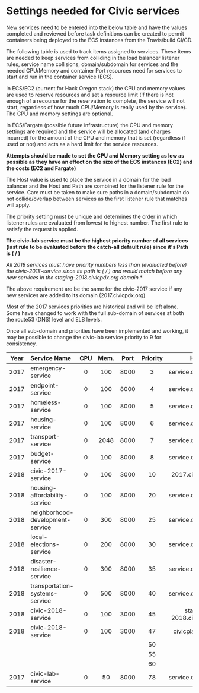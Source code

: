 #     **Settings needed for Civic services**

New services need to be entered into the below table and have the values completed and reviewed before task definitions can be created to permit containers being deployed to the ECS instances from the Travis/build CI/CD.

The following table is used to track items assigned to services. These items are needed to keep services from colliding in the load balancer listener rules, service name collisions, domain/subdomain for services and the needed CPU/Memory and container Port resources need for services to start and run in the container service (ECS).

In ECS/EC2 (current for Hack Oregon stack) the CPU and memory values are used to reserve resources and set a resource limit (if there is not enough of a recourse for the reservation to complete, the service will not start, regardless of how much CPU/Memory is really used by the service). The CPU and memory settings are optional.

In ECS/Fargate (possible future infrastructure) the CPU and memory settings are required and the service will be allocated (and charges incurred) for the amount of the CPU and memory that is set (regardless if used or not) and acts as a hard limit for the service resources.

**Attempts should be made to set the CPU and Memory setting as low as possible as they have an effect on the size of the ECS instances (EC2) and the costs (EC2 and Fargate)**

The Host value is used to place the service in a domain for the load balancer and the Host and Path are combined for the listener rule for the service. Care must be taken to make sure paths in a domain/subdomain do not collide/overlap between services as the first listener rule that matches will apply.

The priority setting must be unique and determines the order in which listener rules are evaluated from lowest to highest number. The first rule to satisfy the request is applied.

**The civic-lab service must be the highest priority number of all services (last rule to be evaluated before the catch-all default rule) since it's Path is ( / )**

**All 2018 services must have priority numbers less than (evaluated before) the civic-2018-service since its path is ( /* ) and would match before any new services in the staging-2018.civicpdx.org domain.**

The above requirement are be the same for the civic-2017 service if any new services are added to its domain (2017.civicpdx.org)

Most of the 2017 services priorities are historical and will be left alone. Some have changed to work with the full sub-domain of services at both the route53 (DNS) level and ELB levels.

Once all sub-domain and priorities have been implemented and working, it may be possible to change the civic-lab service priority to 9 for consistency.

| Year | Service Name                     | CPU  |  Mem.  |  Port   | Priority |           Host            | Path                       |
| :--: | :------------------------------- | :--: | :----: | :-----: | :------: | :-----------------------: | :------------------------- |
| 2017 | emergency-service                |  0   |  100   |  8000   |    3     |   service.civicpdx.org    | /emergency*                |
| 2017 | endpoint-service                 |  0   |  100   |  8000   |    4     |   service.civicpdx.org    | /endpoint*                 |
| 2017 | homeless-service                 |  0   |  100   |  8000   |    5     |   service.civicpdx.org    | /homeless*                 |
| 2017 | housing-service                  |  0   |  100   |  8000   |    6     |   service.civicpdx.org    | /housing*                  |
| 2017 | transport-service                |  0   | 2048   |  8000   |    7     |   service.civicpdx.org    | /transport*                |
| 2017 | budget-service                   |  0   |  100   |  8000   |    8     |   service.civicpdx.org    | /budget*                   |
| 2018 | civic-2017-service               |  0   |  100   |  3000   |    10    |     2017.civicpdx.org     | /*                         |
| 2018 | housing-affordability-service    |  0   |  100   |  8000   |    20    |   service.civicpdx.org    | /housing-affordability*    |
| 2018 | neighborhood-development-service |  0   |  300   |  8000   |    25    |   service.civicpdx.org    | /neighborhood-development* |
| 2018 | local-elections-service          |  0   |  200   |  8000   |    30    |   service.civicpdx.org    | /local-elections*          |
| 2018 | disaster-resilience-service      |  0   |  300   |  8000   |    35    |   service.civicpdx.org    | /disaster-resilience*      |
| 2018 | transportation-systems-service   |  0   |  500   |  8000   |    40    |   service.civicpdx.org    | /transportation-systems*   |
| 2018 | civic-2018-service               |  0   |  100   |  3000   |    45    | staging-2018.civicpdx.org | /*                         |
| 2018 | civic-2018-service               |  0   |  100   |  3000   |    47    | civicplatform.org | /*                         |
|      |                                  |      |        |         |    50    |                           |                            |
|      |                                  |      |        |         |    55    |                           |                            |
|      |                                  |      |        |         |    60    |                           |                            |
| 2017 | civic-lab-service                |  0   |   50   |  8000   |    78    |   service.civicpdx.org    | /                          |



